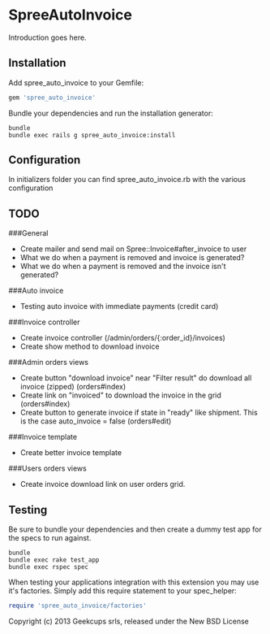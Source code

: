 SpreeAutoInvoice
================

Introduction goes here.

Installation
------------

Add spree_auto_invoice to your Gemfile:

```ruby
gem 'spree_auto_invoice'
```

Bundle your dependencies and run the installation generator:

```shell
bundle
bundle exec rails g spree_auto_invoice:install
```

Configuration
-------
In initializers folder you can find spree_auto_invoice.rb with the various configuration

TODO
-------
###General
* Create mailer and send mail on Spree::Invoice#after_invoice to user
* What we do when a payment is removed and invoice is generated?
* What we do when a payment is removed and the invoice isn't generated?

###Auto invoice
* Testing auto invoice with immediate payments (credit card)

###Invoice controller
* Create invoice controller (/admin/orders/{:order_id}/invoices)
* Create show method to download invoice

###Admin orders views
* Create button "download invoice" near "Filter result" do download all invoice (zipped) (orders#index)
* Create link on "invoiced" to download the invoice in the grid (orders#index)
* Create button to generate invoice if state in "ready" like shipment. This is the case auto_invoice = false (orders#edit)

###Invoice template
* Create better invoice template

###Users orders views
* Create invoice download link on user orders grid.

Testing
-------

Be sure to bundle your dependencies and then create a dummy test app for the specs to run against.

```shell
bundle
bundle exec rake test_app
bundle exec rspec spec
```

When testing your applications integration with this extension you may use it's factories.
Simply add this require statement to your spec_helper:

```ruby
require 'spree_auto_invoice/factories'
```

Copyright (c) 2013 Geekcups srls, released under the New BSD License
